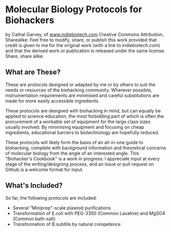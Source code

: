 # Molecular Biology Protocols for Biohackers
by Cathal Garvey, of www.indiebiotech.com
Creative Commons Attribution, Sharealike: Feel free to modify, share, or publish this work provided that credit is given to me for the original work (with a link to indiebiotech.com) and that the derived work or publication is released under the same license. Share, share alike.

## What are These?
These are protocols designed or adapted by me or by others to suit the needs or resources of the biohacking community. Wherever possible, instrumentation requirements are minimised and careful substitutions are made for more easily accessible ingredients.

These protocols are designed with biohacking in mind, but can equally be applied to science education, the most forbidding part of which is often the procurement of a workable set of equipment for the large class sizes usually involved. By minimising equipment and focusing on cheap ingredients, educational barriers to biotechnology are hopefully reduced.

These protocols will likely form the basis of an all-in-one guide to biohacking, complete with background information and theoretical concerns of molecular biology from the angle of an interested angle. This "Biohacker's Cookbook" is a work in progress: I appreciate input at every stage of the writing/designing process, and an issue or pull request on Github is a welcome format for input.

## What's Included?
So far, the following protocols are included:
* Several "Miniprep"-scale plasmid purifications
* Transformation of E.coli with PEG-3350 (Common Laxative) and MgSO4 (Common bath-salt)
* Transformation of B.subtilis by natural competence

